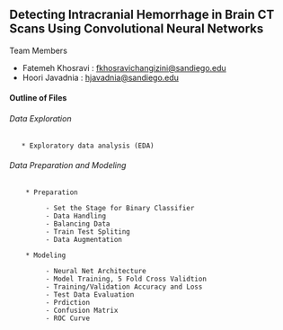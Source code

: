 ## Detecting Intracranial Hemorrhage in Brain CT Scans Using Convolutional Neural Networks
Team Members

* Fatemeh Khosravi : fkhosravichangizini@sandiego.edu
* Hoori Javadnia : hjavadnia@sandiego.edu
 
#### Outline of Files

 ###### Data Exploration 

       * Exploratory data analysis (EDA)

 ###### Data Preparation and Modeling

        * Preparation

             - Set the Stage for Binary Classifier
             - Data Handling
             - Balancing Data
             - Train Test Spliting
             - Data Augmentation

        * Modeling

             - Neural Net Architecture
             - Model Training, 5 Fold Cross Validtion
             - Training/Validation Accuracy and Loss
             - Test Data Evaluation
             - Prdiction 
             - Confusion Matrix
             - ROC Curve
